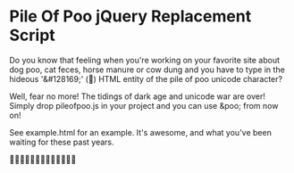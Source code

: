 # Pile Of Poo jQuery Replacement Script

Do you know that feeling when you're working on your favorite site about dog poo, cat feces, horse manure or cow dung and 
you have to type in the hideous '&amp;#128169;' (&#128169;) HTML entity of the pile of poo unicode character?

Well, fear no more! The tidings of dark age and unicode war are over! Simply drop pileofpoo.js in your project and
you can use &poo; from now on! 

See example.html for an example. It's awesome, and what you've been waiting for these past years.

&#128169;&#128169;&#128169;&#128169;&#128169;&#128169;&#128169;&#128169;&#128169;&#128169;&#128169;&#128169;&#128169;